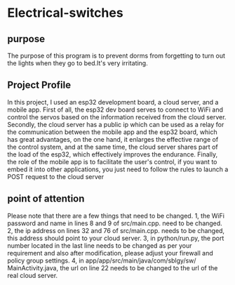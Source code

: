 # Electrical-switches
## purpose
The purpose of this program is to prevent dorms from forgetting to turn out the lights when they go to bed.It's very irritating.
## Project Profile
In this project, I used an esp32 development board, a cloud server, and a mobile app. First of all, the esp32 dev board serves to connect to WiFi and control the servos based on the information received from the cloud server. Secondly, the cloud server has a public ip which can be used as a relay for the communication between the mobile app and the esp32 board, which has great advantages, on the one hand, it enlarges the effective range of the control system, and at the same time, the cloud server shares part of the load of the esp32, which effectively improves the endurance. Finally, the role of the mobile app is to facilitate the user's control, if you want to embed it into other applications, you just need to follow the rules to launch a POST request to the cloud server
## point of attention
Please note that there are a few things that need to be changed.
1, the WiFi password and name in lines 8 and 9 of src/main.cpp. need to be changed.
2, the ip address on lines 32 and 76 of src/main.cpp. needs to be changed, this address should point to your cloud server.
3, in python/run.py, the port number located in the last line needs to be changed as per your requirement and also after modification, please adjust your firewall and policy group settings.
4, in app/app/src/main/java/com/sblgy/sw/
MainActivity.java, the url on line 22 needs to be changed to the url of the real cloud server.

